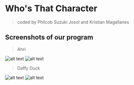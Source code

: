 # Who's That Character
> coded by Philcob Suzuki Josol and Kristian Magallanes

## Screenshots of our program
> Ahri

![alt text](https://i.imgur.com/QGuhWTz.jpg)
![alt text](https://i.imgur.com/g8gyBP3.jpg)

> Daffy Duck

![alt text](https://i.imgur.com/lSgOjHZ.jpg)
![alt text](https://i.imgur.com/BpLRzAN.jpg)
